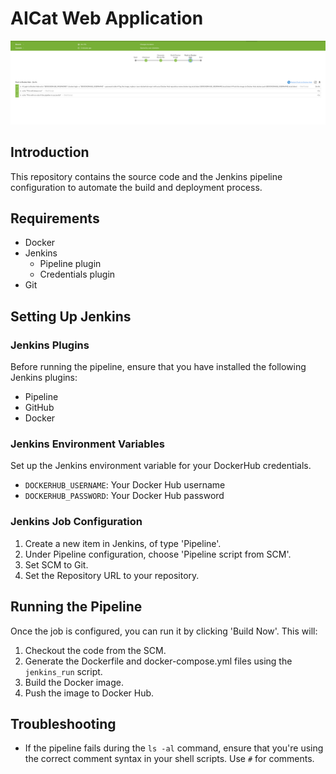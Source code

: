 # AICat Web Application

![Jenkins Build](https://github.com/sohaib1khan/Automation/blob/main/img/jenkinsbuild.png)

## Introduction

This repository contains the source code and the Jenkins pipeline configuration to automate the build and deployment process.

## Requirements

- Docker
- Jenkins
    - Pipeline plugin
    - Credentials plugin
- Git

## Setting Up Jenkins

### Jenkins Plugins

Before running the pipeline, ensure that you have installed the following Jenkins plugins:

- Pipeline
- GitHub
- Docker

### Jenkins Environment Variables

Set up the Jenkins environment variable for your DockerHub credentials.

- `DOCKERHUB_USERNAME`: Your Docker Hub username
- `DOCKERHUB_PASSWORD`: Your Docker Hub password

### Jenkins Job Configuration

1.  Create a new item in Jenkins, of type 'Pipeline'.
2.  Under Pipeline configuration, choose 'Pipeline script from SCM'.
3.  Set SCM to Git.
4.  Set the Repository URL to your repository.

## Running the Pipeline

Once the job is configured, you can run it by clicking 'Build Now'. This will:

1.  Checkout the code from the SCM.
2.  Generate the Dockerfile and docker-compose.yml files using the `jenkins_run` script.
3.  Build the Docker image.
4.  Push the image to Docker Hub.

## Troubleshooting

- If the pipeline fails during the `ls -al` command, ensure that you're using the correct comment syntax in your shell scripts. Use `#` for comments.